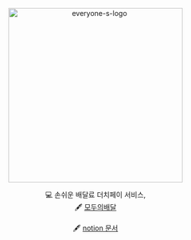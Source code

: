 <p align="center">
    <img src="https://user-images.githubusercontent.com/74768098/151696036-d307d0b3-e590-4f42-acc5-5d1052c6d4bf.png" alt="everyone-s-logo" width="350" height="350">
</p>
<div align="center">

  💻 손쉬운 배달료 더치페이 서비스, <br>
  🖋 [모두의배달](https://everyone-s-delivery.com)  <br>  <br>
  🖋 [notion 문서](https://www.notion.so/30c3b978485a47ed97b49939e8d044c4)
</div>
